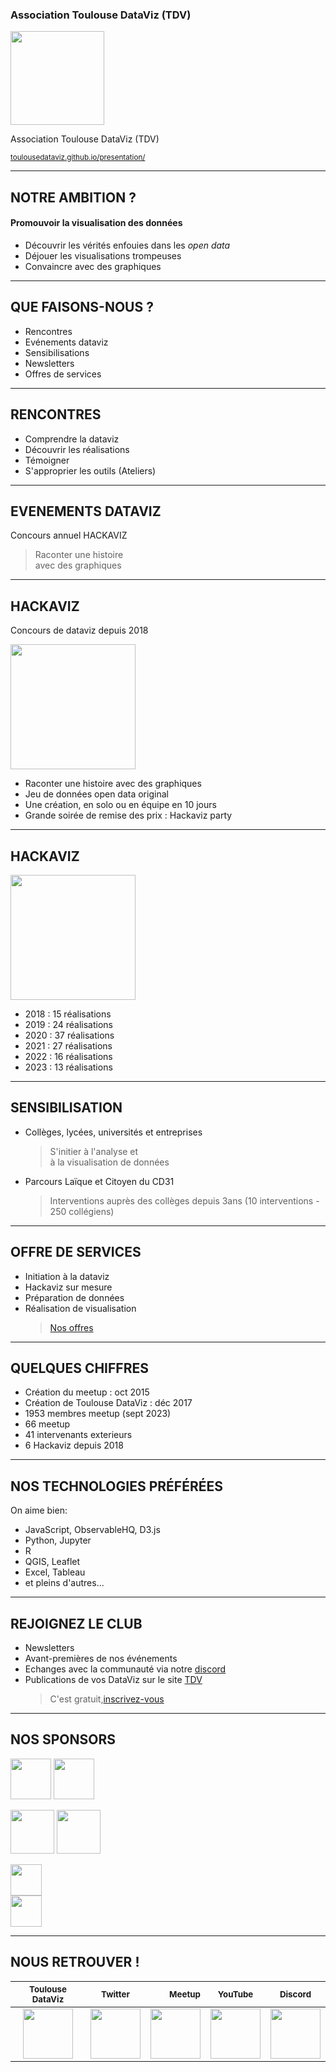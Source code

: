 ### Association Toulouse DataViz (TDV)

<img width="150" src="https://toulousedataviz.github.io/presentation/image/Logo_TDV_5.jpg" style="border:0;box-shadow:none">

Association Toulouse DataViz (TDV)

<small>[toulousedataviz.github.io/presentation/](https://toulousedataviz.github.io/presentation/)</small>

---

## NOTRE AMBITION ?

#### Promouvoir la visualisation des données

- Découvrir les vérités enfouies dans les _open data_
- Déjouer les visualisations trompeuses
- Convaincre avec des graphiques

---

## QUE FAISONS-NOUS ?

- Rencontres
- Evénements dataviz
- Sensibilisations
- Newsletters 
- Offres de services

---

## RENCONTRES

- Comprendre la dataviz
- Découvrir les réalisations
- Témoigner
- S'approprier les outils (Ateliers)

---

## EVENEMENTS DATAVIZ

Concours annuel HACKAVIZ

> Raconter une histoire <br/>avec des graphiques

---

## HACKAVIZ

Concours de dataviz depuis 2018

<img height="200" src="https://toulousedataviz.github.io/presentation/image/logo_hackaviz_site.jpg" style="border:0;box-shadow:none"><br>

- Raconter une histoire avec des graphiques
- Jeu de données open data original
- Une création, en solo ou en équipe en 10 jours
- Grande soirée de remise des prix : Hackaviz party

---

## HACKAVIZ

<img height="200" src="https://toulousedataviz.github.io/presentation/image/logo_hackaviz_site.jpg" style="border:0;box-shadow:none"><br>
- 2018 : 15 réalisations
- 2019 : 24 réalisations
- 2020 : 37 réalisations
- 2021 : 27 réalisations
- 2022 : 16 réalisations
- 2023 : 13 réalisations

---

## SENSIBILISATION

- Collèges, lycées, universités et entreprises
  > S'initier à l'analyse et <br/> à la visualisation de données
- Parcours Laïque et Citoyen du CD31
  > Interventions auprès des collèges depuis 3ans (10 interventions - 250 collégiens)  

---

## OFFRE DE SERVICES

- Initiation à la dataviz
- Hackaviz sur mesure
- Préparation de données
- Réalisation de visualisation
  > [Nos offres](https://toulouse-dataviz.fr/offres)

---

## QUELQUES CHIFFRES

- Création du meetup : oct 2015
- Création de Toulouse DataViz : déc 2017
- 1953 membres meetup (sept 2023)
- 66 meetup
- 41 intervenants exterieurs
- 6 Hackaviz depuis 2018

---

## NOS TECHNOLOGIES PRÉFÉRÉES

On aime bien:

- JavaScript, ObservableHQ,  D3.js
- Python, Jupyter
- R
- QGIS, Leaflet
- Excel, Tableau
- et pleins d'autres...

---

## REJOIGNEZ LE CLUB

- Newsletters
- Avant-premières de nos événements
- Echanges avec la communauté via notre [discord](https://discord.gg/Ch23qScbpc)
- Publications de vos DataViz sur le site [TDV]([(https://toulouse-dataviz.fr/))
  > C'est gratuit,[inscrivez-vous ](https://toulouse-dataviz.us20.list-manage.com/subscribe?u=6d06abd4e903b49060d162a89&id=31bc433cb4)

---

## NOS SPONSORS

[<img height="65" src="https://toulousedataviz.github.io/presentation/image/cleverAge.png" style="border:0;box-shadow:none">](https://www.clever-age.com/fr/)
[<img height="65" src="https://toulousedataviz.github.io/presentation/image/vectorInformatikGmbH_logo.svg" style="border:0;box-shadow:none">](https://www.vector.com/fr/fr/)

[<img height="70" src="https://toulousedataviz.github.io/presentation/image/presentation/image/LOGO PF_Data Office_QUADRI_blanc.png" style="border:0;box-shadow:none">](https://www.pierre-fabre.com/fr)
[<img height="70" src="https://toulousedataviz.github.io/presentation/image/etincelle.jpeg" style="border:0;box-shadow:none">](http://www.coworking-toulouse.com/)

[<img height="50" src="https://toulousedataviz.github.io/presentation/image/makina.jpeg" style="border:0;box-shadow:none">](https://makina-corpus.com//)<br>
[<img height="50" src="https://toulousedataviz.github.io/presentation/image/perceptible.jpg" style="border:0;box-shadow:none">](https://perceptible.fr//)

---

## NOUS RETROUVER !

|                                                              <small>Toulouse DataViz </small>                                                              |                                                                         <small>Twitter</small>                                                                         |                                                                                                                                                                               <small>Meetup</small> |                                                                                   <small>YouTube</small>                                                                                    |                                                                        <small>Discord</small>                                                                         |
| :--------------------------------------------------------------------------------------------------------------------------------------------------------: | :--------------------------------------------------------------------------------------------------------------------------------------------------------------------: | --------------------------------------------------------------------------------------------------------------------------------------------------------------------------------------------------: | :-----------------------------------------------------------------------------------------------------------------------------------------------------------------------------------------: | :-------------------------------------------------------------------------------------------------------------------------------------------------------------------: |
| [<img height="80" src="https://toulousedataviz.github.io/presentation/image/Logo_TDV_4.png" style="border:0;box-shadow:none">](http://toulouse-dataviz.fr) | [<img height="80" src="https://toulousedataviz.github.io/presentation/image/logo-twitter-rond.png" style="border:0;box-shadow:none">](https://twitter.com/Tls_dataviz) | [<img height="80" src="https://toulousedataviz.github.io/presentation/image/meetup.png" style="border:0;box-shadow:none">](https://www.meetup.com/fr-FR/Meetup-Visualisation-des-donnees-Toulouse/) | [<img height="80" src="https://toulousedataviz.github.io/presentation/image/youtube.jpg" style="border:0;box-shadow:none">](https://www.youtube.com/channel/UCo64gnxLZs1xIN-Y0Bv_Hpg/about) | [<img height="80" src="https://toulousedataviz.github.io/presentation/image/Discord-Logo-Color.png" style="border:0;box-shadow:none">](https://discord.gg/Ch23qScbpc) |
